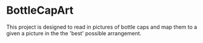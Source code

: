 # BottleCapArt
This project is designed to read in pictures of bottle caps and map them to a given a picture in the the 'best' possible arrangement.
